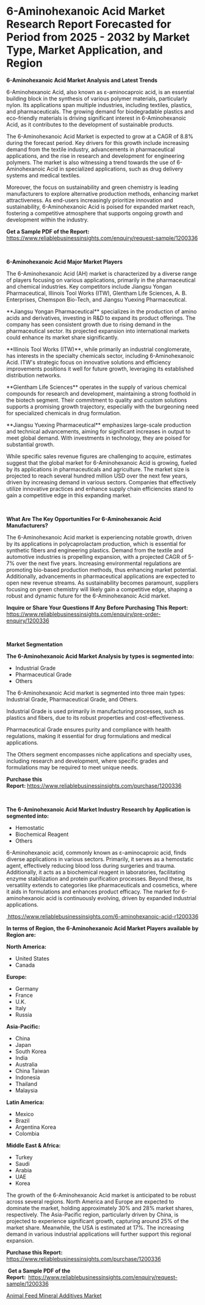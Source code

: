 <p><h1>6-Aminohexanoic Acid Market Research Report Forecasted for Period from 2025 -  2032 by Market Type, Market Application, and Region</h1></p><p><strong>6-Aminohexanoic Acid Market Analysis and Latest Trends</strong></p>
<p><p>6-Aminohexanoic Acid, also known as ε-aminocaproic acid, is an essential building block in the synthesis of various polymer materials, particularly nylon. Its applications span multiple industries, including textiles, plastics, and pharmaceuticals. The growing demand for biodegradable plastics and eco-friendly materials is driving significant interest in 6-Aminohexanoic Acid, as it contributes to the development of sustainable products.</p><p>The 6-Aminohexanoic Acid Market is expected to grow at a CAGR of 8.8% during the forecast period. Key drivers for this growth include increasing demand from the textile industry, advancements in pharmaceutical applications, and the rise in research and development for engineering polymers. The market is also witnessing a trend towards the use of 6-Aminohexanoic Acid in specialized applications, such as drug delivery systems and medical textiles.</p><p>Moreover, the focus on sustainability and green chemistry is leading manufacturers to explore alternative production methods, enhancing market attractiveness. As end-users increasingly prioritize innovation and sustainability, 6-Aminohexanoic Acid is poised for expanded market reach, fostering a competitive atmosphere that supports ongoing growth and development within the industry.</p></p>
<p><strong>Get a Sample PDF of the Report:&nbsp;</strong> <a href="https://www.reliablebusinessinsights.com/enquiry/request-sample/1200336?utm_campaign=3053&utm_medium=2&utm_source=Github&utm_content=ia&utm_term=02042025&utm_id=6-aminohexanoic-acid">https://www.reliablebusinessinsights.com/enquiry/request-sample/1200336</a></p>
<p>&nbsp;</p>
<p><strong>6-Aminohexanoic Acid Major Market Players</strong></p>
<p><p>The 6-Aminohexanoic Acid (AH) market is characterized by a diverse range of players focusing on various applications, primarily in the pharmaceutical and chemical industries. Key competitors include Jiangsu Yongan Pharmaceutical, Illinois Tool Works (ITW), Glentham Life Sciences, A. B. Enterprises, Chemspon Bio-Tech, and Jiangsu Yuexing Pharmaceutical.</p><p>**Jiangsu Yongan Pharmaceutical** specializes in the production of amino acids and derivatives, investing in R&D to expand its product offerings. The company has seen consistent growth due to rising demand in the pharmaceutical sector. Its projected expansion into international markets could enhance its market share significantly.</p><p>**Illinois Tool Works (ITW)**, while primarily an industrial conglomerate, has interests in the specialty chemicals sector, including 6-Aminohexanoic Acid. ITW's strategic focus on innovative solutions and efficiency improvements positions it well for future growth, leveraging its established distribution networks.</p><p>**Glentham Life Sciences** operates in the supply of various chemical compounds for research and development, maintaining a strong foothold in the biotech segment. Their commitment to quality and custom solutions supports a promising growth trajectory, especially with the burgeoning need for specialized chemicals in drug formulation.</p><p>**Jiangsu Yuexing Pharmaceutical** emphasizes large-scale production and technical advancements, aiming for significant increases in output to meet global demand. With investments in technology, they are poised for substantial growth.</p><p>While specific sales revenue figures are challenging to acquire, estimates suggest that the global market for 6-Aminohexanoic Acid is growing, fueled by its applications in pharmaceuticals and agriculture. The market size is projected to reach several hundred million USD over the next few years, driven by increasing demand in various sectors. Companies that effectively utilize innovative practices and enhance supply chain efficiencies stand to gain a competitive edge in this expanding market.</p></p>
<p>&nbsp;</p>
<p><strong>What Are The Key Opportunities For 6-Aminohexanoic Acid Manufacturers?</strong></p>
<p><p>The 6-Aminohexanoic Acid market is experiencing notable growth, driven by its applications in polycaprolactam production, which is essential for synthetic fibers and engineering plastics. Demand from the textile and automotive industries is propelling expansion, with a projected CAGR of 5-7% over the next five years. Increasing environmental regulations are promoting bio-based production methods, thus enhancing market potential. Additionally, advancements in pharmaceutical applications are expected to open new revenue streams. As sustainability becomes paramount, suppliers focusing on green chemistry will likely gain a competitive edge, shaping a robust and dynamic future for the 6-Aminohexanoic Acid market.</p></p>
<p><strong>Inquire or Share Your Questions If Any Before Purchasing This Report:</strong> <a href="https://www.reliablebusinessinsights.com/enquiry/pre-order-enquiry/1200336?utm_campaign=3053&utm_medium=2&utm_source=Github&utm_content=ia&utm_term=02042025&utm_id=6-aminohexanoic-acid">https://www.reliablebusinessinsights.com/enquiry/pre-order-enquiry/1200336</a></p>
<p>&nbsp;</p>
<p><strong>Market Segmentation</strong></p>
<p><strong>The 6-Aminohexanoic Acid Market Analysis by types is segmented into:</strong></p>
<p><ul><li>Industrial Grade</li><li>Pharmaceutical Grade</li><li>Others</li></ul></p>
<p><p>The 6-Aminohexanoic Acid market is segmented into three main types: Industrial Grade, Pharmaceutical Grade, and Others. </p><p>Industrial Grade is used primarily in manufacturing processes, such as plastics and fibers, due to its robust properties and cost-effectiveness. </p><p>Pharmaceutical Grade ensures purity and compliance with health regulations, making it essential for drug formulations and medical applications. </p><p>The Others segment encompasses niche applications and specialty uses, including research and development, where specific grades and formulations may be required to meet unique needs.</p></p>
<p><strong>Purchase this Report:&nbsp;</strong><a href="https://www.reliablebusinessinsights.com/purchase/1200336?utm_campaign=3053&utm_medium=2&utm_source=Github&utm_content=ia&utm_term=02042025&utm_id=6-aminohexanoic-acid">https://www.reliablebusinessinsights.com/purchase/1200336</a></p>
<p>&nbsp;</p>
<p><strong>The 6-Aminohexanoic Acid Market Industry Research by Application is segmented into:</strong></p>
<p><ul><li>Hemostatic</li><li>Biochemical Reagent</li><li>Others</li></ul></p>
<p><p>6-Aminohexanoic acid, commonly known as ε-aminocaproic acid, finds diverse applications in various sectors. Primarily, it serves as a hemostatic agent, effectively reducing blood loss during surgeries and trauma. Additionally, it acts as a biochemical reagent in laboratories, facilitating enzyme stabilization and protein purification processes. Beyond these, its versatility extends to categories like pharmaceuticals and cosmetics, where it aids in formulations and enhances product efficacy. The market for 6-aminohexanoic acid is continuously evolving, driven by expanded industrial applications.</p></p>
<p><a href="https://www.reliablebusinessinsights.com/6-aminohexanoic-acid-r1200336?utm_campaign=3053&utm_medium=2&utm_source=Github&utm_content=ia&utm_term=02042025&utm_id=6-aminohexanoic-acid">&nbsp;https://www.reliablebusinessinsights.com/6-aminohexanoic-acid-r1200336</a></p>
<p><strong>In terms of Region, the 6-Aminohexanoic Acid Market Players available by Region are:</strong></p>
<p>
    <p> <strong> North America: </strong>
        <ul>
            <li>United States</li>
            <li>Canada</li>
        </ul>
        </p> 
    <p> <strong> Europe: </strong>
        <ul>
            <li>Germany</li>
            <li>France</li>
            <li>U.K.</li>
            <li>Italy</li>
            <li>Russia</li>
        </ul>
        </p> 
    <p> <strong> Asia-Pacific: </strong>
        <ul>
            <li>China</li>
            <li>Japan</li>
            <li>South Korea</li>
            <li>India</li>
            <li>Australia</li>
            <li>China Taiwan</li>
            <li>Indonesia</li>
            <li>Thailand</li>
            <li>Malaysia</li>
        </ul>
        </p> 
    <p> <strong> Latin America: </strong>
        <ul>
            <li>Mexico</li>
            <li>Brazil</li>
            <li>Argentina Korea</li>
            <li>Colombia</li>
        </ul>
        </p> 
    <p> <strong> Middle East & Africa: </strong>
        <ul>
            <li>Turkey</li>
            <li>Saudi</li>
            <li>Arabia</li>
            <li>UAE</li>
            <li>Korea</li>
        </ul>
    </p>
    </p>
<p><p>The growth of the 6-Aminohexanoic Acid market is anticipated to be robust across several regions. North America and Europe are expected to dominate the market, holding approximately 30% and 28% market shares, respectively. The Asia-Pacific region, particularly driven by China, is projected to experience significant growth, capturing around 25% of the market share. Meanwhile, the USA is estimated at 17%. The increasing demand in various industrial applications will further support this regional expansion.</p></p>
<p><strong>Purchase this Report: </strong><a href="https://www.reliablebusinessinsights.com/purchase/1200336?utm_campaign=3053&utm_medium=2&utm_source=Github&utm_content=ia&utm_term=02042025&utm_id=6-aminohexanoic-acid">https://www.reliablebusinessinsights.com/purchase/1200336</a></p>
<p>&nbsp;<strong>Get a Sample PDF of the Report:&nbsp;&nbsp;</strong><a href="https://www.reliablebusinessinsights.com/enquiry/request-sample/1200336?utm_campaign=3053&utm_medium=2&utm_source=Github&utm_content=ia&utm_term=02042025&utm_id=6-aminohexanoic-acid">https://www.reliablebusinessinsights.com/enquiry/request-sample/1200336</a></p>
<p><strong></strong></p>
<p><p><a href="https://github.com/salodipura00/Market-Research-Report-List-1/blob/main/animal-feed-mineral-additives-market.md?utm_campaign=3053&utm_medium=2&utm_source=Github&utm_content=ia&utm_term=02042025&utm_id=6-aminohexanoic-acid">Animal Feed Mineral Additives Market</a></p></p>